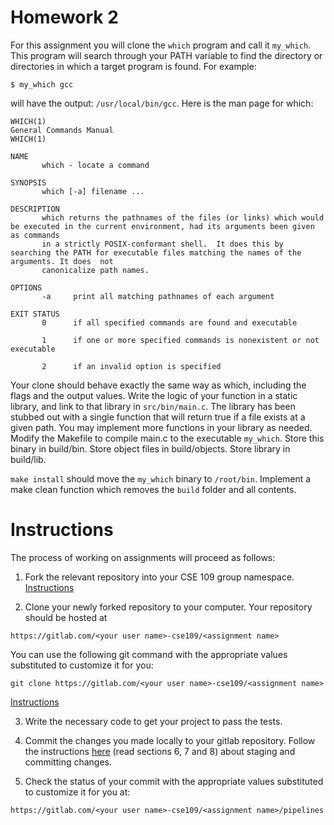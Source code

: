 # Homework 2

For this assignment you will clone the `which` program and call it `my_which`. This program will search through your PATH variable to find the directory or directories in which a target program is found. For example:

```
$ my_which gcc
```

will have the output: `/usr/local/bin/gcc`. Here is the man page for which:

```
WHICH(1)                                                        General Commands Manual                                                        WHICH(1)

NAME
       which - locate a command

SYNOPSIS
       which [-a] filename ...

DESCRIPTION
       which returns the pathnames of the files (or links) which would be executed in the current environment, had its arguments been given as commands
       in a strictly POSIX-conformant shell.  It does this by searching the PATH for executable files matching the names of the arguments. It does  not
       canonicalize path names.

OPTIONS
       -a     print all matching pathnames of each argument

EXIT STATUS
       0      if all specified commands are found and executable

       1      if one or more specified commands is nonexistent or not executable

       2      if an invalid option is specified
```

Your clone should behave exactly the same way as which, including the flags and the output values. Write the logic of your function in a static library, and link to that library in `src/bin/main.c`. The library has been stubbed out with a single function that will return true if a file exists at a given path. You may implement more functions in your library as needed. Modify the Makefile to compile main.c to the executable `my_which`. Store this binary in build/bin. Store object files in build/objects. Store library in build/lib.

`make install` should move the `my_which` binary to `/root/bin`. Implement a make clean function which removes the `build` folder and all contents.



# Instructions

The process of working on assignments will proceed as follows:

1. Fork the relevant repository into your CSE 109 group namespace. [Instructions](https://docs.gitlab.com/ee/workflow/forking_workflow.html#creating-a-fork)

2. Clone your newly forked repository to your computer. Your repository should be hosted at 
```
https://gitlab.com/<your user name>-cse109/<assignment name>
```
You can use the following git command with the appropriate values substituted to customize it for you:
```
git clone https://gitlab.com/<your user name>-cse109/<assignment name>
```
[Instructions](https://docs.gitlab.com/ee/gitlab-basics/start-using-git.html#clone-a-repository) 

3. Write the necessary code to get your project to pass the tests.

4. Commit the changes you made locally to your gitlab repository. Follow the instructions [here](https://githowto.com/staging_and_committing) (read sections 6, 7 and 8) about staging and committing changes.

5. Check the status of your commit with the appropriate values substituted to customize it for you at: 
```
https://gitlab.com/<your user name>-cse109/<assignment name>/pipelines
```
